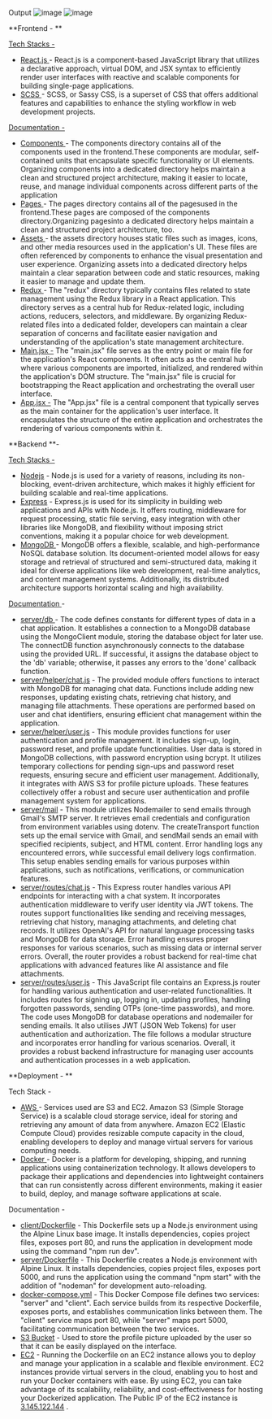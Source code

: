 Output
![image](https://github.com/x-ordia/Betterzilla/assets/89120526/c36a5ec2-b1eb-4201-aaed-968bd2d68eda)
![image](https://github.com/x-ordia/Betterzilla/assets/89120526/57b9cc70-7f3a-44a6-8297-1d8d2dc3bee5)


**Frontend - **

<span style="text-decoration:underline;">Tech Stacks - </span>



* <span style="text-decoration:underline;">React.js </span>- React.js is a component-based JavaScript library that utilizes a declarative approach, virtual DOM, and JSX syntax to efficiently render user interfaces with reactive and scalable components for building single-page applications.
* <span style="text-decoration:underline;">SCSS </span>-  SCSS, or Sassy CSS, is a superset of CSS that offers additional features and capabilities to enhance the styling workflow in web development projects.

<span style="text-decoration:underline;">Documentation -</span>



* <span style="text-decoration:underline;">Components </span>- The components directory contains all of the components used in the frontend.These components are modular, self-contained units that encapsulate specific functionality or UI elements. Organizing components into a dedicated directory helps maintain a clean and structured project architecture, making it easier to locate, reuse, and manage individual components across different parts of the application
* <span style="text-decoration:underline;">Pages </span>- The pages directory contains all of the pagesused in the frontend.These pages are composed of the components directory.Organizing pagesinto a dedicated directory helps maintain a clean and structured project architecture, too.
* <span style="text-decoration:underline;">Assets </span>- the assets directory houses static files such as images, icons, and other media resources used in the application's UI. These files are often referenced by components to enhance the visual presentation and user experience. Organizing assets into a dedicated directory helps maintain a clear separation between code and static resources, making it easier to manage and update them.
* <span style="text-decoration:underline;">Redux </span>- The "redux" directory typically contains files related to state management using the Redux library in a React application. This directory serves as a central hub for Redux-related logic, including actions, reducers, selectors, and middleware. By organizing Redux-related files into a dedicated folder, developers can maintain a clear separation of concerns and facilitate easier navigation and understanding of the application's state management architecture.
* <span style="text-decoration:underline;">Main.jsx -</span>  The "main.jsx" file serves as the entry point or main file for the application's React components. It often acts as the central hub where various components are imported, initialized, and rendered within the application's DOM structure. The "main.jsx" file is crucial for bootstrapping the React application and orchestrating the overall user interface.
* <span style="text-decoration:underline;">App.jsx -</span>  The "App.jsx" file is a central component that typically serves as the main container for the application's user interface. It encapsulates the structure of the entire application and orchestrates the rendering of various components within it. 

	

<span style="text-decoration:underline;"> </span>

**Backend **-

<span style="text-decoration:underline;">Tech Stacks - </span>



* <span style="text-decoration:underline;">Nodejs</span> - Node.js is used for a variety of reasons, including its non-blocking, event-driven architecture, which makes it highly efficient for building scalable and real-time applications.
* <span style="text-decoration:underline;">Express</span> - Express.js is used for its simplicity in building web applications and APIs with Node.js. It offers routing, middleware for request processing, static file serving, easy integration with other libraries like MongoDB, and flexibility without imposing strict conventions, making it a popular choice for web development.
* <span style="text-decoration:underline;">MongoDB </span> - MongoDB offers a flexible, scalable, and high-performance NoSQL database solution. Its document-oriented model allows for easy storage and retrieval of structured and semi-structured data, making it ideal for diverse applications like web development, real-time analytics, and content management systems. Additionally, its distributed architecture supports horizontal scaling and high availability.

<span style="text-decoration:underline;">Documentation </span>- 



* <span style="text-decoration:underline;">server/db </span>- The code defines constants for different types of data in a chat application. It establishes a connection to a MongoDB database using the MongoClient module, storing the database object for later use. The connectDB function asynchronously connects to the database using the provided URL. If successful, it assigns the database object to the 'db' variable; otherwise, it passes any errors to the 'done' callback function.
* <span style="text-decoration:underline;">server/helper/chat.js</span>  - The provided module offers functions to interact with MongoDB for managing chat data. Functions include adding new responses, updating existing chats, retrieving chat history, and managing file attachments. These operations are performed based on user and chat identifiers, ensuring efficient chat management within the application.
* <span style="text-decoration:underline;">server/helper/user.js</span> - This module provides functions for user authentication and profile management. It includes sign-up, login, password reset, and profile update functionalities. User data is stored in MongoDB collections, with password encryption using bcrypt. It utilizes temporary collections for pending sign-ups and password reset requests, ensuring secure and efficient user management. Additionally, it integrates with AWS S3 for profile picture uploads. These features collectively offer a robust and secure user authentication and profile management system for applications.
* <span style="text-decoration:underline;">server/mail</span> - This module utilizes Nodemailer to send emails through Gmail's SMTP server. It retrieves email credentials and configuration from environment variables using dotenv. The createTransport function sets up the email service with Gmail, and sendMail sends an email with specified recipients, subject, and HTML content. Error handling logs any encountered errors, while successful email delivery logs confirmation. This setup enables sending emails for various purposes within applications, such as notifications, verifications, or communication features.
* <span style="text-decoration:underline;">server/routes/chat.js</span> - This Express router handles various API endpoints for interacting with a chat system. It incorporates authentication middleware to verify user identity via JWT tokens. The routes support functionalities like sending and receiving messages, retrieving chat history, managing attachments, and deleting chat records. It utilizes OpenAI's API for natural language processing tasks and MongoDB for data storage. Error handling ensures proper responses for various scenarios, such as missing data or internal server errors. Overall, the router provides a robust backend for real-time chat applications with advanced features like AI assistance and file attachments.
* <span style="text-decoration:underline;">server/routes/user.js</span> - This JavaScript file contains an Express.js router for handling various authentication and user-related functionalities. It includes routes for signing up, logging in, updating profiles, handling forgotten passwords, sending OTPs (one-time passwords), and more. The code uses MongoDB for database operations and nodemailer for sending emails. It also utilises JWT (JSON Web Tokens) for user authentication and authorization. The file follows a modular structure and incorporates error handling for various scenarios. Overall, it provides a robust backend infrastructure for managing user accounts and authentication processes in a web application.

**Deployment - **

Tech Stack - 



* <span style="text-decoration:underline;">AWS </span>-  Services used are S3 and EC2. Amazon S3 (Simple Storage Service) is a scalable cloud storage service, ideal for storing and retrieving any amount of data from anywhere. Amazon EC2 (Elastic Compute Cloud) provides resizable compute capacity in the cloud, enabling developers to deploy and manage virtual servers for various computing needs.
* <span style="text-decoration:underline;">Docker </span>- Docker is a platform for developing, shipping, and running applications using containerization technology. It allows developers to package their applications and dependencies into lightweight containers that can run consistently across different environments, making it easier to build, deploy, and manage software applications at scale.

Documentation - 



* <span style="text-decoration:underline;">client/Dockerfile</span> - This Dockerfile sets up a Node.js environment using the Alpine Linux base image. It installs dependencies, copies project files, exposes port 80, and runs the application in development mode using the command "npm run dev".
* <span style="text-decoration:underline;">server/Dockerfile</span> - This Dockerfile creates a Node.js environment with Alpine Linux. It installs dependencies, copies project files, exposes port 5000, and runs the application using the command "npm start" with the addition of "nodeman" for development auto-reloading.
* <span style="text-decoration:underline;">docker-compose.yml</span> - This Docker Compose file defines two services: "server" and "client". Each service builds from its respective Dockerfile, exposes ports, and establishes communication links between them. The "client" service maps port 80, while "server" maps port 5000, facilitating communication between the two services.
* <span style="text-decoration:underline;">S3 Bucket</span> - Used to store the profile picture uploaded by the user so that it can be easily displayed on the interface.
* <span style="text-decoration:underline;">EC2</span> - Running the Dockerfile on an EC2 instance allows you to deploy and manage your application in a scalable and flexible environment. EC2 instances provide virtual servers in the cloud, enabling you to host and run your Docker containers with ease. By using EC2, you can take advantage of its scalability, reliability, and cost-effectiveness for hosting your Dockerized application. The Public IP of the EC2 instance is [3.145.122.144](http://3.145.122.144) .



